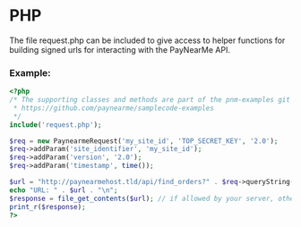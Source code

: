 PHP
===

The file request.php can be included to give access to helper functions for building signed urls for interacting with the PayNearMe API.

### Example:

```php
<?php
/* The supporting classes and methods are part of the pnm-examples git repository
 * https://github.com/paynearme/samplecode-examples
 */
include('request.php');

$req = new PaynearmeRequest('my_site_id', 'TOP_SECRET_KEY', '2.0');
$req->addParam('site_identifier', 'my_site_id');
$req->addParam('version', '2.0');
$req->addParam('timestamp', time());

$url = "http://paynearmehost.tld/api/find_orders?" . $req->queryString();
echo "URL: " . $url . "\n";
$response = file_get_contents($url); // if allowed by your server, otherwise try other methods.
print_r($response);
?>
```